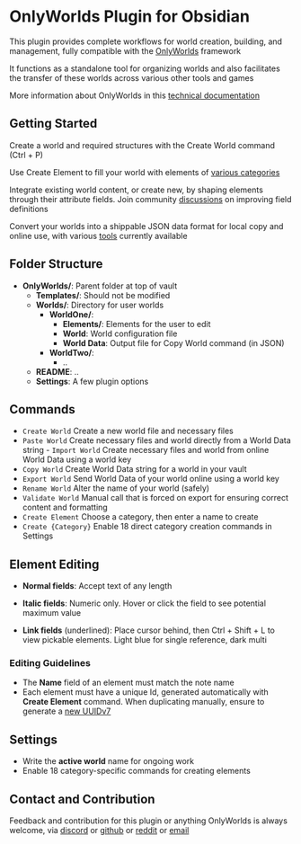 # OnlyWorlds Plugin for Obsidian

This plugin provides complete workflows for world creation, building, and management, fully compatible with the [OnlyWorlds](https://www.onlyworlds.com) framework

It functions as a standalone tool for organizing worlds and also facilitates the transfer of these worlds across various other tools and games

More information about OnlyWorlds in this [technical documentation](https://onlyworlds.github.io)

 
## Getting Started 

Create a world and required structures with the Create World command (Ctrl + P)

Use Create Element to fill your world with elements of [various categories](https://onlyworlds.github.io/docs/framework/categories.html)

Integrate existing world content, or create new, by shaping elements through their attribute fields. Join community [discussions](https://github.com/OnlyWorlds/OnlyWorlds/discussions) on improving  field definitions

Convert your worlds into a shippable JSON data format for local copy and online use, with various [tools](https://onlyworlds.github.io/docs/tools/) currently available

## Folder Structure
- **OnlyWorlds/**: Parent folder at top of vault
    - **Templates/**: Should not be modified
    - **Worlds/**: Directory for user worlds 
        - **WorldOne/**:  
            - **Elements/**: Elements for the user to edit
            - **World**: World configuration file 
            - **World Data**: Output file for Copy World command (in JSON)
        - **WorldTwo/**:  
            - ..
    - **README**: ..
    - **Settings**: A few plugin options

## Commands 
- `Create World` Create a new world file and necessary files
- `Paste World`  Create necessary files and world directly from a World Data string - `Import World` Create necessary files and world from online World Data using a world key
- `Copy World` Create World Data string for a world in your vault
- `Export World` Send World Data of your world online using a world key
- `Rename World`  Alter the name of your world (safely)
- `Validate World`  Manual call that is forced on export for ensuring correct content and formatting
 - `Create Element`  Choose a category, then enter a name to create
 - `Create {Category}`  Enable 18 direct category creation commands in Settings  

## Element Editing
- **Normal fields**: Accept text of any length

- **Italic fields**: Numeric only. Hover or click the field to see potential maximum value

- **Link fields** (underlined): Place cursor behind, then Ctrl + Shift + L to view pickable elements. Light blue for single reference, dark multi

### Editing Guidelines
- The **Name** field of an element must match the note name
- Each element must have a unique Id, generated automatically with **Create Element** command. When duplicating manually, ensure to generate a [new UUIDv7](https://www.uuidgenerator.net/version7)

## Settings 
- Write the **active world** name for ongoing work 
- Enable 18 category-specific commands for creating elements 
   
## Contact and Contribution
Feedback and contribution for this plugin or anything OnlyWorlds is always welcome, via  [discord](https://discord.gg/twCjqvVBwb) or [github](https://github.com/OnlyWorlds/OnlyWorlds) or [reddit](https://www.reddit.com/r/OnlyWorlds/) or [email](onlyworldsdev@gmail.com)

  
